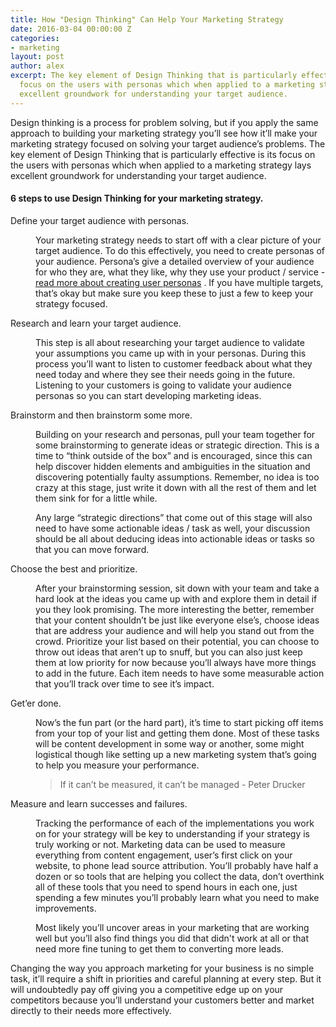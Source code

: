 ```yaml
---
title: How "Design Thinking" Can Help Your Marketing Strategy
date: 2016-03-04 00:00:00 Z
categories:
- marketing
layout: post
author: alex
excerpt: The key element of Design Thinking that is particularly effective is its
  focus on the users with personas which when applied to a marketing strategy lays
  excellent groundwork for understanding your target audience.
---
```


Design thinking is a process for problem solving, but if you apply the same approach to building your marketing strategy you’ll see how it’ll make your marketing strategy focused on solving your target audience’s problems. The key element of Design Thinking that is particularly effective is its focus on the users with personas which when applied to a marketing strategy lays excellent groundwork for understanding your target audience.

#### 6 steps to use Design Thinking for your marketing strategy. 

<dl>
	<dt>Define your target audience with personas.</dt>
	<dd>
		<p>Your marketing strategy needs to start off with a clear picture of your target audience. To do this effectively, you need to create personas of your audience. Persona’s give a detailed overview of your audience for who they are, what they like, why they use your product / service - <a href="https://www.smashingmagazine.com/2014/08/a-closer-look-at-personas-part-1/" target="_blank">read more about creating user personas</a> . If you have multiple targets, that’s okay but make sure you keep these to just a few to keep your strategy focused.</p>
	</dd>
	<dt>Research and learn your target audience.</dt>
	<dd>
		<p>This step is all about researching your target audience to validate your assumptions you came up with in your personas. During this process you’ll want to listen to customer feedback about what they need today and where they see their needs going in the future. Listening to your customers is going to validate your audience personas so you can start developing marketing ideas.</p>
	</dd>
	<dt>Brainstorm and then brainstorm some more.</dt>
	<dd>
		<p>Building on your research and personas, pull your team together for some brainstorming to generate ideas or strategic direction. This is a time to “think outside of the box” and is encouraged, since this can help discover hidden elements and ambiguities in the situation and discovering potentially faulty assumptions. Remember, no idea is too crazy at this stage, just write it down with all the rest of them and let them sink for for a little while. </p>
		<p>Any large “strategic directions” that come out of this stage will also need to have some actionable ideas / task as well, your discussion should be all about deducing ideas into actionable ideas or tasks so that you can move forward.</p>
	</dd>
	<dt>Choose the best and prioritize.</dt>
	<dd>
		<p>After your brainstorming session, sit down with your team and take a hard look at the ideas you came up with and explore them in detail if you they look promising. The more interesting the better, remember that your content shouldn’t be just like everyone else’s, choose ideas that are address your audience and will help you stand out from the crowd. Prioritize your list based on their potential, you can choose to throw out ideas that aren’t up to snuff, but you can also just keep them at low priority for now because you’ll always have more things to add in the future. Each item needs to have some measurable action that you’ll track over time to see it’s impact.</p>
	</dd>
	<dt>Get’er done.</dt>
	<dd>
		<p>Now’s the fun part (or the hard part), it’s time to start picking off items from your top of your list and getting them done. Most of these tasks will be content development in some way or another, some might logistical though like setting up a new marketing system that’s going to help you measure your performance.</p>
		<blockquote>If it can’t be measured, it can’t be managed - Peter Drucker</blockquote>
	</dd>
	<dt>Measure and learn successes and failures.</dt>
	<dd>
		<p>Tracking the performance of each of the implementations you work on for your strategy will be key to understanding if your strategy is truly working or not.  Marketing data can be used to measure everything from content engagement, user’s first click on your website, to phone lead source attribution. You’ll probably have half a dozen or so tools that are helping you collect the data, don’t overthink all of these tools that you need to spend hours in each one, just spending a few minutes you’ll probably learn what you need to make improvements. </p>
		<p>Most likely you’ll uncover areas in your marketing that are working well but you’ll also find things you did that didn't work at all or that need more fine tuning to get them to converting more leads. </p>
	</dd>
</dl>


Changing the way you approach marketing for your business is no simple task, it’ll require a shift in priorities and careful planning at every step. But it will undoubtedly pay off giving you a competitive edge up on your competitors because you’ll understand your customers better and market directly to their needs more effectively. 


